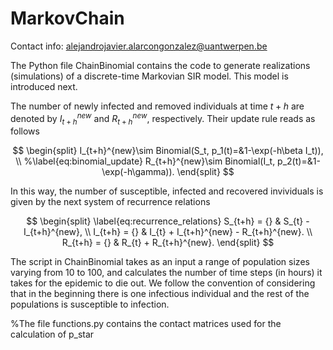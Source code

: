 # MarkovChain
Contact info: alejandrojavier.alarcongonzalez@uantwerpen.be


The Python file ChainBinomial contains the code to generate realizations (simulations) of a discrete-time Markovian SIR model. This model is 
introduced next.

The number of newly infected and removed individuals at time $t+h$ are denoted by $I_{t+h}^{new}$ and $R_{t+h}^{new}$, respectively. 
Their update rule reads as follows


$$
\begin{split}
    I_{t+h}^{new}\sim Binomial(S_t, p_1(t)=&1-\exp(-h\beta I_t)), \\
    %\label{eq:binomial_update}
    R_{t+h}^{new}\sim Binomial(I_t, p_2(t)=&1-\exp(-h\gamma)).
\end{split}
$$


In this way, the number of susceptible, infected and recovered invividuals is given by the next system of recurrence relations 

$$
    \begin{split}
        \label{eq:recurrence_relations}
        S_{t+h} = {} & S_{t} - I_{t+h}^{new}, \\
        I_{t+h} = {} & I_{t} + I_{t+h}^{new} - R_{t+h}^{new}. \\
        R_{t+h} = {} & R_{t} + R_{t+h}^{new}.
    \end{split}
$$

The script in ChainBinomial takes as an input a range of population sizes varying from $10$ to $100$, and calculates the number of time steps (in hours) 
it takes for the epidemic to die out. We follow the convention of considering that in the beginning there is one infectious individual  and the rest of 
the populations is susceptible to infection. 



%The file functions.py contains the contact matrices used for the calculation of p_star
